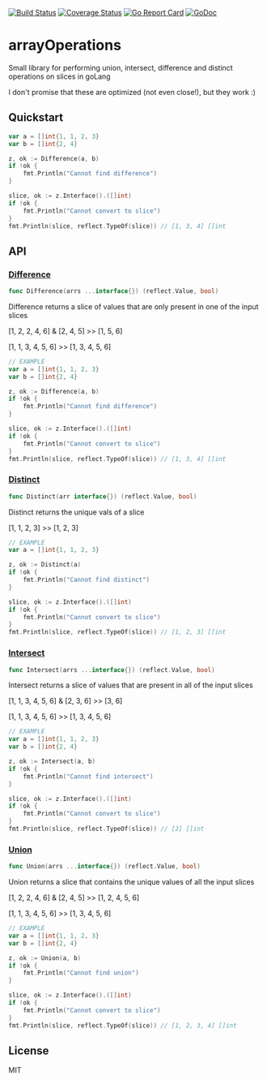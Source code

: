 [![Build Status](https://travis-ci.org/adam-hanna/arrayOperations.svg?branch=master)](https://travis-ci.org/adam-hanna/arrayOperations) [![Coverage Status](https://coveralls.io/repos/github/adam-hanna/arrayOperations/badge.svg?branch=master)](https://coveralls.io/github/adam-hanna/arrayOperations?branch=master) [![Go Report Card](https://goreportcard.com/badge/github.com/adam-hanna/arrayOperations)](https://goreportcard.com/report/github.com/adam-hanna/arrayOperations) [![GoDoc](https://godoc.org/github.com/adam-hanna/arrayOperations?status.svg)](https://godoc.org/github.com/adam-hanna/arrayOperations)

# arrayOperations
Small library for performing union, intersect, difference and distinct operations on slices in goLang

I don't promise that these are optimized (not even close!), but they work :)

## Quickstart
~~~ go
var a = []int{1, 1, 2, 3}
var b = []int{2, 4}

z, ok := Difference(a, b)
if !ok {
	fmt.Println("Cannot find difference")
}

slice, ok := z.Interface().([]int)
if !ok {
	fmt.Println("Cannot convert to slice")
}
fmt.Println(slice, reflect.TypeOf(slice)) // [1, 3, 4] []int
~~~

## API
### [Difference](https://godoc.org/github.com/adam-hanna/arrayOperations#Difference)
~~~ go
func Difference(arrs ...interface{}) (reflect.Value, bool)
~~~
 Difference returns a slice of values that are only present in one of the input slices

[1, 2, 2, 4, 6] & [2, 4, 5] >> [1, 5, 6]

[1, 1, 3, 4, 5, 6] >> [1, 3, 4, 5, 6] 
~~~ go
// EXAMPLE
var a = []int{1, 1, 2, 3}
var b = []int{2, 4}

z, ok := Difference(a, b)
if !ok {
    fmt.Println("Cannot find difference")
}

slice, ok := z.Interface().([]int)
if !ok {
    fmt.Println("Cannot convert to slice")
}
fmt.Println(slice, reflect.TypeOf(slice)) // [1, 3, 4] []int
~~~

### [Distinct](https://godoc.org/github.com/adam-hanna/arrayOperations#Distinct)
~~~ go
func Distinct(arr interface{}) (reflect.Value, bool)
~~~

Distinct returns the unique vals of a slice

[1, 1, 2, 3] >> [1, 2, 3] 

~~~ go
// EXAMPLE
var a = []int{1, 1, 2, 3}

z, ok := Distinct(a)
if !ok {
    fmt.Println("Cannot find distinct")
}

slice, ok := z.Interface().([]int)
if !ok {
    fmt.Println("Cannot convert to slice")
}
fmt.Println(slice, reflect.TypeOf(slice)) // [1, 2, 3] []int
~~~

### [Intersect](https://godoc.org/github.com/adam-hanna/arrayOperations#Intersect)
~~~ go
func Intersect(arrs ...interface{}) (reflect.Value, bool)
~~~

Intersect returns a slice of values that are present in all of the input slices

[1, 1, 3, 4, 5, 6] & [2, 3, 6] >> [3, 6]

[1, 1, 3, 4, 5, 6] >> [1, 3, 4, 5, 6] 

~~~ go
// EXAMPLE
var a = []int{1, 1, 2, 3}
var b = []int{2, 4}

z, ok := Intersect(a, b)
if !ok {
    fmt.Println("Cannot find intersect")
}

slice, ok := z.Interface().([]int)
if !ok {
    fmt.Println("Cannot convert to slice")
}
fmt.Println(slice, reflect.TypeOf(slice)) // [2] []int
~~~

### [Union](https://godoc.org/github.com/adam-hanna/arrayOperations#Union)
~~~ go
func Union(arrs ...interface{}) (reflect.Value, bool)
~~~

Union returns a slice that contains the unique values of all the input slices

[1, 2, 2, 4, 6] & [2, 4, 5] >> [1, 2, 4, 5, 6]

[1, 1, 3, 4, 5, 6] >> [1, 3, 4, 5, 6] 

~~~ go
// EXAMPLE
var a = []int{1, 1, 2, 3}
var b = []int{2, 4}

z, ok := Union(a, b)
if !ok {
    fmt.Println("Cannot find union")
}

slice, ok := z.Interface().([]int)
if !ok {
    fmt.Println("Cannot convert to slice")
}
fmt.Println(slice, reflect.TypeOf(slice)) // [1, 2, 3, 4] []int
~~~

## License
MIT
